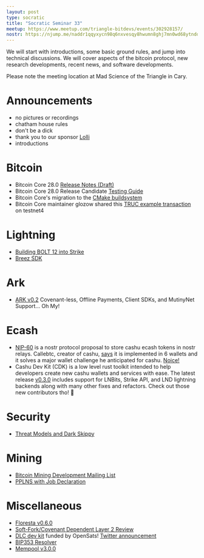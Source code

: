 ```yaml
---
layout: post
type: socratic
title: "Socratic Seminar 33"
meetup: https://www.meetup.com/triangle-bitdevs/events/302928157/
nostr: https://njump.me/naddr1qqyxycn98q6nxvesqy8hwumn8ghj7mn0wd68ytnddaksygpc4vlncpsr9tek2dvk0jttc38dwjjxa4mz2k0fk3dzw5z2qa3frqpsgqqq0jes7yrx58
---
```


We will start with introductions, some basic ground rules, and jump into technical discussions. We will cover aspects of the bitcoin protocol, new research developments, recent news, and software developments.

Please note the meeting location at Mad Science of the Triangle in Cary.

# Announcements

- no pictures or recordings
- chatham house rules
- don't be a dick
- thank you to our sponsor [Lolli](https://www.lolli.com/)
- introductions

# Bitcoin
- Bitcoin Core 28.0 [Release Notes (Draft)](https://github.com/bitcoin-core/bitcoin-devwiki/wiki/28.0-Release-Notes-Draft)
- Bitcoin Core 28.0 Release Candidate [Testing Guide](https://github.com/bitcoin-core/bitcoin-devwiki/wiki/28.0-Release-Candidate-Testing-Guide)
- Bitcoin Core's migration to the [CMake buildsystem](https://groups.google.com/g/bitcoindev/c/hgKkfQWzrTo)
- Bitcoin Core maintainer glozow shared this [TRUC example transaction](https://x.com/glozow/status/1829100551067365608) on testnet4

# Lightning
- [Building BOLT 12 into Strike](https://strike.me/blog/bolt12-offers/)
- [Breez SDK](https://github.com/breez)

# Ark
- [ARK v0.2](https://arkdev.info/blog/ark-release-v0.2/) Covenant-less, Offline Payments, Client SDKs, and MutinyNet Support... Oh My!

# Ecash
- [NIP-60](https://github.com/nostr-protocol/nips/pull/1369/files#diff-18ad4ae4811a1656d824320ea36e62689115e3d9c8cdc094facd39a41b55edb5) is a nostr protocol proposal to store cashu ecash tokens in nostr relays. Callebtc, creator of cashu, [says](https://njump.me/nevent1qqst7d9ugdfmgcl4zhqxhj2p6n0alqtdqnl6qnkq0uzex0zxw6yglpcpp4mhxue69uhkummn9ekx7mqpz3mhxue69uhhyetvv9ujuerpd46hxtnfdupzq5xeflpdskqvdq4swxj59793uvdzqzc9pzatjk3nhmcg2h0js8tr8syt5r) it is implemented in 6 wallets and it solves a major wallet challenge he anticipated for cashu. [Noice!](https://c.tenor.com/zRbvwdWpy3UAAAAC/tenor.gif)
- Cashu Dev Kit (CDK) is a low level rust toolkit intended to help developers create new cashu wallets and services with ease. The latest release [v0.3.0](https://github.com/cashubtc/cdk/releases/tag/v0.3.0) includes support for LNBits, Strike API, and LND lightning backends along with many other fixes and refactors. Check out those new contributors tho! 👀

# Security
- [Threat Models and Dark Skippy](https://x.com/reardencode/status/1829192124266639793)

# Mining
- [Bitcoin Mining Development Mailing List](https://groups.google.com/u/0/g/bitcoinminingdev/c/97fkfVmHWYU)
- [PPLNS with Job Declaration](https://delvingbitcoin.org/t/pplns-with-job-declaration/1099)

# Miscellaneous
- [Floresta v0.6.0](https://github.com/vinteumorg/Floresta/releases/tag/0.6.0)
- [Soft-Fork/Covenant Dependent Layer 2 Review](https://petertodd.org/2024/covenant-dependent-layer-2-review)
- [DLC dev kit](https://github.com/bennyhodl/dlcdevkit) funded by OpenSats! [Twitter announcement](https://x.com/bennyhodl/status/1831720708042260618)
- [BIP353 Resolver](https://satsto.me/)
- [Mempool v3.0.0](https://github.com/mempool/mempool/releases/tag/v3.0.0)
